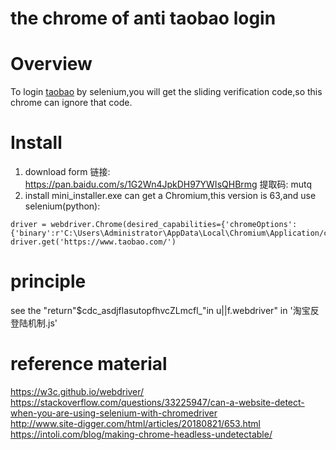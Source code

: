 
the chrome of anti taobao login 
======

Overview
========

To login [taobao](https://www.taobao.com/) by selenium,you will get the sliding verification code,so this chrome can ignore that code.

Install
========
1. download form 链接: https://pan.baidu.com/s/1G2Wn4JpkDH97YWIsQHBrmg 提取码: mutq 
2. install mini_installer.exe can get a Chromium,this version is 63,and use selenium(python):
```
driver = webdriver.Chrome(desired_capabilities={'chromeOptions':{'binary':r'C:\Users\Administrator\AppData\Local\Chromium\Application/chrome.exe'}})
driver.get('https://www.taobao.com/')
```

principle
=======
see the "return"$cdc_asdjflasutopfhvcZLmcfl_"in u||f.webdriver" in '淘宝反登陆机制.js'

reference material
=======
https://w3c.github.io/webdriver/<br>
https://stackoverflow.com/questions/33225947/can-a-website-detect-when-you-are-using-selenium-with-chromedriver<br>
http://www.site-digger.com/html/articles/20180821/653.html<br>
https://intoli.com/blog/making-chrome-headless-undetectable/<br>
